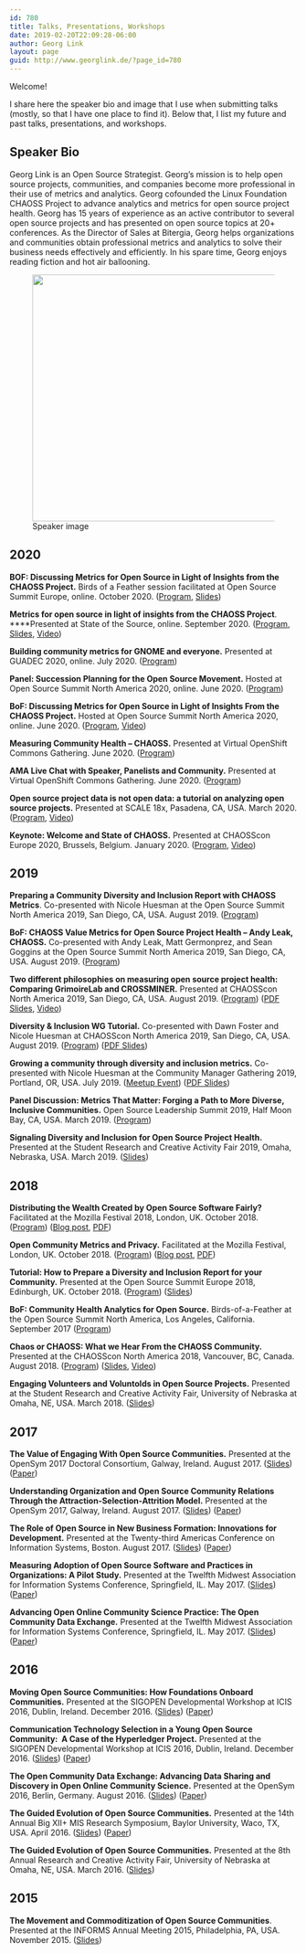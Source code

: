 ```yaml
---
id: 780
title: Talks, Presentations, Workshops
date: 2019-02-20T22:09:28-06:00
author: Georg Link
layout: page
guid: http://www.georglink.de/?page_id=780
---
```

Welcome!

I share here the speaker bio and image that I use when submitting talks (mostly, so that I have one place to find it). Below that, I list my future and past talks, presentations, and workshops.

## Speaker Bio

Georg Link is an Open Source Strategist. Georg’s mission is to help open source projects, communities, and companies become more professional in their use of metrics and analytics. Georg cofounded the Linux Foundation CHAOSS Project to advance analytics and metrics for open source project health. Georg has 15 years of experience as an active contributor to several open source projects and has presented on open source topics at 20+ conferences. As the Director of Sales at Bitergia, Georg helps organizations and communities obtain professional metrics and analytics to solve their business needs effectively and efficiently. In his spare time, Georg enjoys reading fiction and hot air ballooning.

<div class="wp-block-image">
  <figure class="aligncenter"><img loading="lazy" width="432" height="432" src="http://www.georglink.de/media/2019/12/Georg-Link_square.png" alt="" class="wp-image-875" srcset="http://www.georglink.de/media/2019/12/Georg-Link_square.png 432w, http://www.georglink.de/media/2019/12/Georg-Link_square-150x150.png 150w, http://www.georglink.de/media/2019/12/Georg-Link_square-300x300.png 300w" sizes="(max-width: 432px) 100vw, 432px" /><figcaption>Speaker image</figcaption></figure>
</div>

## 2020

**BOF: Discussing Metrics for Open Source in Light of Insights from the CHAOSS Project.** Birds of a Feather session facilitated at Open Source Summit Europe, online. October 2020. ([Program](https://sched.co/eCC1), [Slides](https://drive.google.com/file/d/1kodHbrI_IZPjUJP97Dh1CqO_Mau87ii6/view?usp=sharing))

**Metrics for open source in light of insights from the CHAOSS Project**. ****Presented at State of the Source, online. September 2020. ([Program](https://eventyay.com/e/8fa7fd14/session/6263), [Slides](https://drive.google.com/file/d/1mY53dAuI2U9NENMZCW8rPJPnavmxIsqZ/view?usp=sharing), [Video](https://www.youtube.com/watch?v=8YXbxiZ1dpM))

**Building community metrics for GNOME and everyone.** Presented at GUADEC 2020, online. July 2020. ([Program](https://events.gnome.org/event/1/contributions/73/))

**Panel: Succession Planning for the Open Source Movement.** Hosted at Open Source Summit North America 2020, online. June 2020. ([Program](https://ossna2020.sched.com/event/c3WK/panel-succession-planning-for-the-open-source-movement-georg-link-bitergia-dawn-foster-vmware-michael-downey-digital-impact-alliance-dial-at-the-united-nations-foundation-maria-cruz-google?iframe=no&w=100%&sidebar=yes&bg=no))

**BoF: Discussing Metrics for Open Source in Light of Insights From the CHAOSS Project.** Hosted at Open Source Summit North America 2020, online. June 2020. ([Program](https://ossna2020.sched.com/event/c3T5/bof-discussing-metrics-for-open-source-in-light-of-insights-from-the-chaoss-project-georg-link-bitergia), [Video](https://www.youtube.com/watch?v=zmpWnJzTPec))

**Measuring Community Health &#8211; CHAOSS.** Presented at Virtual OpenShift Commons Gathering. June 2020. ([Program](https://commons.openshift.org/gatherings/Community_Development_2020.html))

**AMA Live Chat with Speaker, Panelists and Community.** Presented at Virtual OpenShift Commons Gathering. June 2020. ([Program](https://commons.openshift.org/gatherings/Community_Development_2020.html))

**Open source project data is not open data: a tutorial on analyzing open source projects.** Presented at SCALE 18x, Pasadena, CA, USA. March 2020. ([Program](https://www.socallinuxexpo.org/scale/18x/presentations/open-source-project-data-not-open-data-tutorial-analyzing-open-source), [Video](https://www.youtube.com/watch?v=iMkgqF5N7Sc))

**Keynote: Welcome and State of CHAOSS.** Presented at CHAOSScon Europe 2020, Brussels, Belgium. January 2020. ([Program](https://chaoss.community/CHAOSScon-2020-EU/), [Video](https://www.youtube.com/watch?v=v02f80LHhds))

## 2019

**Preparing a Community Diversity and Inclusion Report with CHAOSS Metrics**. Co-presented with Nicole Huesman at the Open Source Summit North America 2019, San Diego, CA, USA. August 2019. ([Program](https://sched.co/PURT))

**BoF: CHAOSS Value Metrics for Open Source Project Health &#8211; Andy Leak, CHAOSS.** Co-presented with Andy Leak, Matt Germonprez, and Sean <g class="gr_ gr\_64 gr-alert gr\_gramm gr\_inline\_cards gr\_disable\_anim_appear Style multiReplace" id="64" data-gr-id="64">Goggins at</g> the Open Source Summit North America 2019, San Diego, CA, USA. August 2019. ([Program](https://sched.co/PURQ)) 

**Two different philosophies on measuring open source project health: Comparing GrimoireLab and CROSSMINER.** Presented at CHAOSScon North America 2019, San Diego, CA, USA. August 2019. ([Program](https://chaoss.community/chaosscon-2019-na/)) ([PDF Slides](http://www.georglink.de/media/2019/08/Cosentino-Link_CROSSMINER-and-GrimoireLab.pdf), [Video](https://www.youtube.com/watch?v=NaC2obrH8vg&list=PL60k37cxI-HQFToQaCMH3qODnLserBwev))

**Diversity & Inclusion WG Tutorial.** Co-presented with Dawn Foster and Nicole Huesman at CHAOSScon North America 2019, San Diego, CA, USA. August 2019. ([Program](https://chaoss.community/chaosscon-2019-na/)) ([PDF Slides](http://www.georglink.de/media/2019/08/Foster-Huesman-Link_DI-Tutorial.pdf))

**Growing a community through diversity and inclusion metrics.** Co-presented with Nicole Huesman at the Community Manager Gathering 2019, Portland, OR, USA. July 2019. ([Meetup Event](https://www.meetup.com/Community-Manager-Meetup/events/260853795/)) ([PDF Slides](http://www.georglink.de/media/2019/07/2019osconGrowingCommunityThroughDiversityMetrics.pdf))

**Panel Discussion: Metrics That Matter: Forging a Path to More Diverse, Inclusive Communities.** Open Source Leadership Summit 2019, Half Moon Bay, CA, USA. March 2019. ([Program](https://sched.co/LG3N))

**Signaling Diversity and Inclusion for Open Source Project Health.** Presented at the Student Research and Creative Activity Fair 2019, Omaha, Nebraska, USA. March 2019. ([Slides](http://www.georglink.de/media/2019/03/Link-2019-Signaling-Diversity-and-Inclusion-for-Open-Source-Project-Health.pdf))

## 2018

**Distributing the Wealth Created by Open Source Software Fairly?** Facilitated at the Mozilla Festival 2018, London, UK. October 2018. ([Program](https://guidebook.com/guide/147793/event/21682514/)) ([Blog post](https://opensource.com/article/18/12/wealth-open-source-distributed), [PDF](http://www.georglink.de/media/2019/02/2018blog-Distributing-the-wealth-created-by-open-source-sof.pdf))

**Open Community Metrics and Privacy.** Facilitated at the Mozilla Festival, London, UK. October 2018. ([Program](https://guidebook.com/guide/147793/event/21682579/)) ([Blog post](https://chaoss.community/blog-post/2018/11/08/open-community-metrics-and-privacy-mozfest18-recap/), [PDF](http://www.georglink.de/media/2019/02/2018blog-Open-Community-Metrics-and-Privacy.pdf))

**Tutorial: How to Prepare a Diversity and Inclusion Report for your Community.** Presented at the Open Source Summit Europe 2018, Edinburgh, UK. October 2018. ([Program](https://sched.co/FxYK)) ([Slides](http://www.georglink.de/media/2019/02/2018osseu-Tutorial-How-to-Prepare-a-Diversity-and-Inclusion.pdf))

**BoF: Community Health Analytics for Open Source.** Birds-of-a-Feather at the Open Source Summit North America, Los Angeles, California. September 2017 ([Program](http://sched.co/BCsP))

**Chaos or CHAOSS: What we Hear From the CHAOSS Community.** Presented at the CHAOSScon North America 2018, Vancouver, BC, Canada. August 2018. ([Program](https://chaoss.community/chaosscon-2018-na/)) ([Slides](http://www.georglink.de/media/2019/02/2018chaossconna-Chaos-or-CHAOSS-What-we-hear-from-the-CHAOSS-Comm.pdf), [Video](https://www.youtube.com/watch?v=Z-T9Rt4HPII))

**Engaging Volunteers and Voluntolds in Open Source Projects.** Presented at the Student Research and Creative Activity Fair, University of Nebraska at Omaha, NE, USA. March 2018. ([Slides](http://www.georglink.de/media/2019/02/2018slides-Engaging-volunteers-and-voluntolds-in-open-source-.pdf))

## 2017

**The Value of Engaging With Open Source Communities.** Presented at the OpenSym 2017 Doctoral Consortium, Galway, Ireland. August 2017. ([Slides](http://www.georglink.de/media/2019/02/2017slides-The-value-of-engaging-with-open-source-communities.pdf)) ([Paper](http://www.georglink.de/media/2019/02/2017paper-The-value-of-engaging-with-open-source-communities.pdf))

**Understanding Organization and Open Source Community Relations Through the Attraction-Selection-Attrition Model.** Presented at the OpenSym 2017, Galway, Ireland. August 2017. ([Slides](http://www.georglink.de/media/2019/02/2017slides-Understanding-organization-and-open-source-communi.pdf)) ([Paper](http://www.georglink.de/media/2019/02/2017paper-Understanding-organization-and-open-source-communi.pdf))

**The Role of Open Source in New Business Formation: Innovations for Development.** Presented at the Twenty-third Americas Conference on Information Systems, Boston. August 2017. ([Slides](http://www.georglink.de/media/2019/02/2017slides-The-role-of-open-source-in-new-business-formation.pdf)) ([Paper](http://www.georglink.de/media/2019/02/2017paper-The-role-of-open-source-in-new-business-formation.pdf))

**Measuring Adoption of Open Source Software and Practices in Organizations: A Pilot Study.** Presented at the Twelfth Midwest Association for Information Systems Conference, Springfield, IL. May 2017. ([Slides](http://www.georglink.de/media/2019/02/2017slides-Measuring-adoption-of-open-source-software-and-pra.pdf)) ([Paper](http://www.georglink.de/media/2019/02/2017paper-Measuring-adoption-of-open-source-software-and-practices-in-organizations.pdf))

**Advancing Open Online Community Science Practice: The Open Community Data Exchange.** Presented at the Twelfth Midwest Association for Information Systems Conference, Springfield, IL. May 2017. ([Slides](http://www.georglink.de/media/2019/02/2017slides-Advancing-open-online-community-science-practice-.pdf)) ([Paper](http://www.georglink.de/media/2019/02/2017paper-Advancing-open-online-community-science-practice.pdf))

## 2016

**Moving Open Source Communities: How Foundations Onboard Communities.** Presented at the SIGOPEN Developmental Workshop at ICIS 2016, Dublin, Ireland. December 2016. ([Slides](http://www.georglink.de/media/2019/02/2016slides-Moving-Open-Source-Communities-How-Foundations-O.pdf)) ([Paper](http://www.georglink.de/media/2019/02/2016paper-Moving-Open-Source-Communities-How-Foundations-O.pdf))

**Communication Technology Selection in a Young Open Source Community:&nbsp; A Case of the Hyperledger Project.** Presented at the SIGOPEN Developmental Workshop at ICIS 2016, Dublin, Ireland. December 2016. ([Slides](http://www.georglink.de/media/2019/02/2016slides-Communication-Technology-Selection-in-a-Young-Open.pdf)) ([Paper](http://www.georglink.de/media/2019/02/2016paper-Communication-Technology-Selection-in-a-Young-Open.pdf))

**The Open Community Data Exchange: Advancing Data Sharing and Discovery in Open Online Community Science.** Presented at the OpenSym 2016, Berlin, Germany. August 2016. ([Slides](http://www.georglink.de/media/2019/02/2017slides-The-Open-Community-Data-Exchange-Advancing-Data-S.pdf)) ([Paper](http://www.georglink.de/media/2019/02/2017paper-The-Open-Community-Data-Exchange-Advancing-Data-S.pdf))

**The Guided Evolution of Open Source Communities.** Presented at the 14th Annual Big&nbsp;XII+&nbsp;MIS&nbsp;Research&nbsp;Symposium, Baylor University, Waco, TX, USA. April 2016. ([Slides](http://www.georglink.de/media/2019/02/2016slides-baylor-The-Guided-Evolution-of-Open-Source-Communities.pdf)) ([Paper](http://www.georglink.de/media/2019/02/2016paper-baylor-The-Guided-Evolution-of-Open-Source-Communities.pdf))

**The Guided Evolution of Open Source Communities.** Presented at the 8th Annual Research and Creative Activity Fair, University of Nebraska at Omaha, NE, USA. March 2016. ([Slides](http://www.georglink.de/media/2019/02/2016slides-rcaf-The-Guided-Evolution-of-Open-Source-Communities.pdf))

## 2015

**The Movement and Commoditization of Open Source Communities**. Presented at the INFORMS Annual Meeting 2015, Philadelphia, PA, USA. November 2015. ([Slides](http://www.georglink.de/media/2019/02/2015slides-The-Movement-and-Commoditization-of-Open-Source-Communities.pdf))